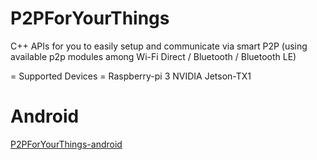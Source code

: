 # P2PForYourThings
C++ APIs for you to easily setup and communicate via smart P2P (using available p2p modules among Wi-Fi Direct / Bluetooth / Bluetooth LE)

= Supported Devices =
Raspberry-pi 3
NVIDIA Jetson-TX1

# Android
[P2PForYourThings-android](https://github.com/esevan/P2PForYourThings-android)
